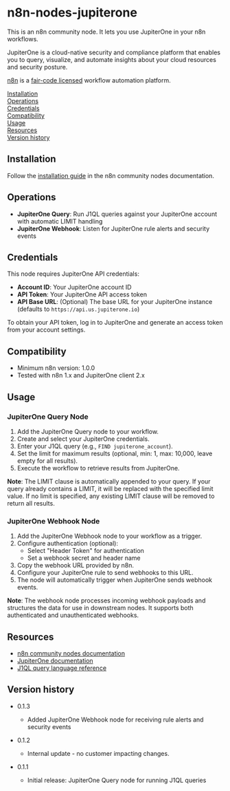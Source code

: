 # n8n-nodes-jupiterone

This is an n8n community node. It lets you use JupiterOne in your n8n workflows.

JupiterOne is a cloud-native security and compliance platform that enables you to query, visualize, and automate insights about your cloud resources and security posture.

[n8n](https://n8n.io/) is a [fair-code licensed](https://docs.n8n.io/reference/license/) workflow automation platform.

[Installation](#installation)  
[Operations](#operations)  
[Credentials](#credentials)  
[Compatibility](#compatibility)  
[Usage](#usage)  
[Resources](#resources)  
[Version history](#version-history)  

## Installation

Follow the [installation guide](https://docs.n8n.io/integrations/community-nodes/installation/) in the n8n community nodes documentation.

## Operations

- **JupiterOne Query**: Run J1QL queries against your JupiterOne account with automatic LIMIT handling
- **JupiterOne Webhook**: Listen for JupiterOne rule alerts and security events

## Credentials

This node requires JupiterOne API credentials:
- **Account ID**: Your JupiterOne account ID
- **API Token**: Your JupiterOne API access token
- **API Base URL**: (Optional) The base URL for your JupiterOne instance (defaults to `https://api.us.jupiterone.io`)

To obtain your API token, log in to JupiterOne and generate an access token from your account settings.

## Compatibility

- Minimum n8n version: 1.0.0
- Tested with n8n 1.x and JupiterOne client 2.x

## Usage

### JupiterOne Query Node

1. Add the JupiterOne Query node to your workflow.
2. Create and select your JupiterOne credentials.
3. Enter your J1QL query (e.g., `FIND jupiterone_account`).
4. Set the limit for maximum results (optional, min: 1, max: 10,000, leave empty for all results).
5. Execute the workflow to retrieve results from JupiterOne.

**Note**: The LIMIT clause is automatically appended to your query. If your query already contains a LIMIT, it will be replaced with the specified limit value. If no limit is specified, any existing LIMIT clause will be removed to return all results.

### JupiterOne Webhook Node

1. Add the JupiterOne Webhook node to your workflow as a trigger.
2. Configure authentication (optional):
   - Select "Header Token" for authentication
   - Set a webhook secret and header name
3. Copy the webhook URL provided by n8n.
4. Configure your JupiterOne rule to send webhooks to this URL.
5. The node will automatically trigger when JupiterOne sends webhook events.

**Note**: The webhook node processes incoming webhook payloads and structures the data for use in downstream nodes. It supports both authenticated and unauthenticated webhooks.

## Resources

* [n8n community nodes documentation](https://docs.n8n.io/integrations/#community-nodes)
* [JupiterOne documentation](https://docs.jupiterone.io/)
* [J1QL query language reference](https://docs.jupiterone.io/jupiterone-query-language/)

## Version history

- 0.1.3
  - Added JupiterOne Webhook node for receiving rule alerts and security events

- 0.1.2
  - Internal update - no customer impacting changes. 

- 0.1.1
  - Initial release: JupiterOne Query node for running J1QL queries